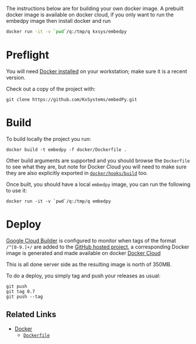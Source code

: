 The instructions below are for building your own docker image. A prebuilt docker image is available on docker cloud, if you only want to run the embedpy image then install docker and run

```bash
docker run -it -v `pwd`/q:/tmp/q kxsys/embedpy
```

# Preflight

You will need [Docker installed](https://www.docker.com/community-edition) on your workstation; make sure it is a recent version.

Check out a copy of the project with:

    git clone https://github.com/KxSystems/embedPy.git

# Build

To build locally the project you run:

    docker build -t embedpy -f docker/Dockerfile .

Other build arguments are supported and you should browse the `Dockerfile` to see what they are, but note for Docker Cloud you will need to make sure they are also explicitly exported in [`docker/hooks/build`](hooks/build) too.

Once built, you should have a local `embedpy` image, you can run the following to use it:

    docker run -it -v `pwd`/q:/tmp/q embedpy


# Deploy

[Google Cloud Builder](https://cloud.google.com/container-builder/docs/) is configured to monitor when tags of the format `/^[0-9.]+/` are added to the [GitHub hosted project](https://github.com/KxSystems/embedPy), a corresponding Docker image is generated and made available on docker [Docker Cloud](https://cloud.docker.com/)

This is all done server side as the resulting image is north of 350MB.

To do a deploy, you simply tag and push your releases as usual:

    git push
    git tag 0.7
    git push --tag


## Related Links

 * [Docker](https://docker.com)
     * [`Dockerfile`](https://docs.docker.com/engine/reference/builder/)

